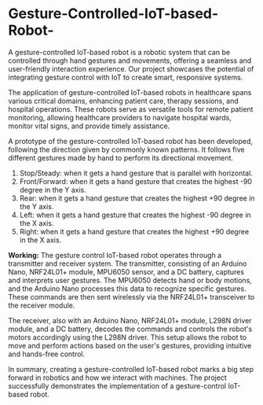 # Gesture-Controlled-IoT-based-Robot-
A gesture-controlled IoT-based robot is a robotic system that can be controlled through hand gestures and movements, offering a seamless and user-friendly interaction experience. Our project showcases the potential of integrating gesture control with IoT to create smart, responsive systems. 

The application of gesture-controlled IoT-based robots in healthcare spans various critical domains, enhancing patient care, therapy sessions, and hospital operations. These robots serve as versatile tools for remote patient monitoring, allowing healthcare providers to navigate hospital wards, monitor vital signs, and provide timely assistance.

A prototype of the gesture-controlled IoT-based robot has been developed, following the direction given by commonly known patterns. It follows five different gestures made by hand to perform its directional movement. 

1.	Stop/Steady: when it gets a hand gesture that is parallel with horizontal.
2.	Front/Forward: when it gets a hand gesture that creates the highest -90 degree in the Y axis.
3.	Rear: when it gets a hand gesture that creates the highest +90 degree in the Y axis.
4.	Left: when it gets a hand gesture that creates the highest -90 degree in the X axis.
5.	Right: when it gets a hand gesture that creates the highest +90 degree in the X axis.

**Working:**
The gesture control IoT-based robot operates through a transmitter and receiver system. The transmitter, consisting of an Arduino Nano, NRF24L01+ module, MPU6050 sensor, and a DC battery, captures and interprets user gestures. The MPU6050 detects hand or body motions, and the Arduino Nano processes this data to recognize specific gestures. These commands are then sent wirelessly via the NRF24L01+ transceiver to the receiver module.

The receiver, also with an Arduino Nano, NRF24L01+ module, L298N driver module, and a DC battery, decodes the commands and controls the robot's motors accordingly using the L298N driver. This setup allows the robot to move and perform actions based on the user's gestures, providing intuitive and hands-free control.

In summary, creating a gesture-controlled IoT-based robot marks a big step forward in robotics and how we interact with machines. The project successfully demonstrates the implementation of a gesture-control IoT-based robot.




